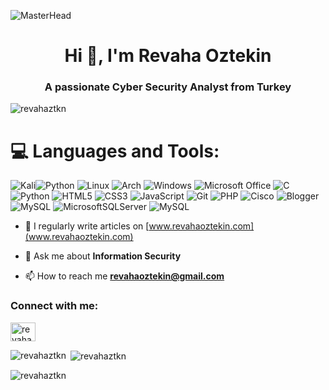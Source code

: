![MasterHead](https://www.kali.org/blog/kali-linux-modern-wsl/images/kali-linux-modern-wsl.jpg)
<h1 align="center">Hi 👋, I'm Revaha Oztekin</h1>
<h3 align="center">A passionate Cyber Security Analyst from Turkey</h3>

<p align="left"> <img src="https://komarev.com/ghpvc/?username=revahaztkn&label=Profile%20views&color=0e75b6&style=flat" alt="revahaztkn" /> </p>

# 💻 Languages and Tools:
![Kali](https://img.shields.io/badge/Kali-268BEE?style=for-the-badge&logo=kalilinux&logoColor=white)![Python](https://img.shields.io/badge/python-3670A0?style=for-the-badge&logo=python&logoColor=ffdd54)
![Linux](https://img.shields.io/badge/Linux-FCC624?style=for-the-badge&logo=linux&logoColor=black)
![Arch](https://img.shields.io/badge/Arch%20Linux-1793D1?logo=arch-linux&logoColor=fff&style=for-the-badge)
![Windows](https://img.shields.io/badge/Windows-0078D6?style=for-the-badge&logo=windows&logoColor=white)
![Microsoft Office](https://img.shields.io/badge/Microsoft_Office-D83B01?style=for-the-badge&logo=microsoft-office&logoColor=white)
![C](https://img.shields.io/badge/c-%2300599C.svg?style=for-the-badge&logo=c&logoColor=white)
![Python](https://img.shields.io/badge/python-3670A0?style=for-the-badge&logo=python&logoColor=ffdd54)
![HTML5](https://img.shields.io/badge/html5-%23E34F26.svg?style=for-the-badge&logo=html5&logoColor=white)
![CSS3](https://img.shields.io/badge/css3-%231572B6.svg?style=for-the-badge&logo=css3&logoColor=white)
![JavaScript](https://img.shields.io/badge/javascript-%23323330.svg?style=for-the-badge&logo=javascript&logoColor=%23F7DF1E)
![Git](https://img.shields.io/badge/git-%23F05033.svg?style=for-the-badge&logo=git&logoColor=white)
![PHP](https://img.shields.io/badge/php-%23777BB4.svg?style=for-the-badge&logo=php&logoColor=white)
![Cisco](https://img.shields.io/badge/cisco-%23049fd9.svg?style=for-the-badge&logo=cisco&logoColor=black)
![Blogger](https://img.shields.io/badge/Blogger-FF5722?style=for-the-badge&logo=blogger&logoColor=white)
![MySQL](https://img.shields.io/badge/mysql-4479A1.svg?style=for-the-badge&logo=mysql&logoColor=white)
![MicrosoftSQLServer](https://img.shields.io/badge/Microsoft%20SQL%20Server-CC2927?style=for-the-badge&logo=microsoft%20sql%20server&logoColor=white)
![MySQL](https://img.shields.io/badge/mysql-%2300f.svg?style=for-the-badge&logo=mysql&logoColor=white)



- 📝 I regularly write articles on [www.revahaoztekin.com](www.revahaoztekin.com)

- 💬 Ask me about **Information Security**

- 📫 How to reach me **revahaoztekin@gmail.com**


<h3 align="left">Connect with me:</h3>
<p align="left">
<a href="https://linkedin.com/in/revaha özteki̇n" target="blank"><img align="center" src="https://raw.githubusercontent.com/rahuldkjain/github-profile-readme-generator/master/src/images/icons/Social/linked-in-alt.svg" alt="revaha özteki̇n" height="30" width="40" /></a>
</p>
<p>
  
</p>
<p><img align="left" src="https://github-readme-stats.vercel.app/api/top-langs?username=revahaztkn&show_icons=true&locale=en&layout=compact" alt="revahaztkn" /></p>

<p>&nbsp;<img align="center" src="https://github-readme-stats.vercel.app/api?username=revahaztkn&show_icons=true&locale=en" alt="revahaztkn" /></p>

<p><img align="center" src="https://github-readme-streak-stats.herokuapp.com/?user=revahaztkn&" alt="revahaztkn" /></p>
